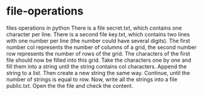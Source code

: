 # file-operations
 files operations in python
There is a file secret.txt, which contains one character per line. There is a second file key.txt, which contains two lines with one number per line (the number could have several digits).
The first number col represents the number of columns of a grid, the second number row represents the number of rows of the grid. The characters of the first file should now be filled into this grid. Take the characters one by one and fill them into a string until the string contains col characters. Append the string to a list.
Then create a new string the same way. Continue, until the number of strings is equal to row. Now, write all the strings into a file public.txt.
Open the the file and check the content.